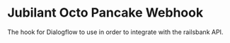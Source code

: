 # Jubilant Octo Pancake Webhook
The hook for Dialogflow to use in order to integrate with the railsbank API.
